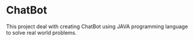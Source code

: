 # ChatBot
This project deal with creating ChatBot using JAVA programming language to solve real world problems.
